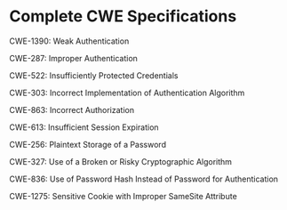 

# Complete CWE Specifications

CWE-1390: Weak Authentication

CWE-287: Improper Authentication

CWE-522: Insufficiently Protected Credentials

CWE-303: Incorrect Implementation of Authentication Algorithm

CWE-863: Incorrect Authorization

CWE-613: Insufficient Session Expiration

CWE-256: Plaintext Storage of a Password

CWE-327: Use of a Broken or Risky Cryptographic Algorithm

CWE-836: Use of Password Hash Instead of Password for Authentication

CWE-1275: Sensitive Cookie with Improper SameSite Attribute